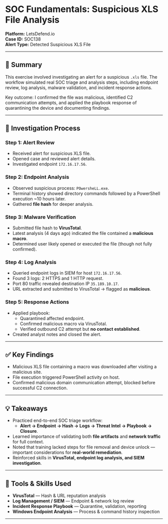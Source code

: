 # SOC Fundamentals: Suspicious XLS File Analysis

**Platform:** LetsDefend.io  
**Case ID:** SOC138  
**Alert Type:** Detected Suspicious XLS File  

---

## 📝 Summary
This exercise involved investigating an alert for a suspicious `.xls` file. The workflow simulated real SOC triage and analysis steps, including endpoint review, log analysis, malware validation, and incident response actions.  

Key outcome: I confirmed the file was malicious, identified C2 communication attempts, and applied the playbook response of quarantining the device and documenting findings.  

---

## 🔎 Investigation Process

### Step 1: Alert Review
- Received alert for suspicious XLS file.  
- Opened case and reviewed alert details.  
- Investigated endpoint `172.16.17.56`.

### Step 2: Endpoint Analysis
- Observed suspicious process: `POwersheLL.exe`.  
- Terminal history showed directory commands followed by a PowerShell execution ~10 hours later.  
- Gathered **file hash** for deeper analysis.

### Step 3: Malware Verification
- Submitted file hash to **VirusTotal**.  
- Latest analysis (4 days ago) indicated the file contained a **malicious macro**.  
- Determined user likely opened or executed the file (though not fully confirmed).  

### Step 4: Log Analysis
- Queried endpoint logs in SIEM for host `172.16.17.56`.  
- Found 3 logs: 2 HTTPS and 1 HTTP request.  
- Port 80 traffic revealed destination IP `35.189.10.17`.  
- URL extracted and submitted to VirusTotal → flagged as **malicious**.

### Step 5: Response Actions
- Applied playbook:
  - Quarantined affected endpoint.  
  - Confirmed malicious macro via VirusTotal.  
  - Verified outbound C2 attempt but **no contact established**.  
- Created analyst notes and closed the alert.

---

## ✅ Key Findings
- Malicious XLS file containing a macro was downloaded after visiting a malicious site.  
- File execution triggered PowerShell activity on host.  
- Confirmed malicious domain communication attempt, blocked before successful C2 connection.  

---

## 💡 Takeaways
- Practiced end-to-end SOC triage workflow:
  - **Alert → Endpoint → Hash → Logs → Threat Intel → Playbook → Closure**.  
- Learned importance of validating both **file artifacts** and **network traffic** for full context.  
- Noted that training lacked steps for file removal and device unlock — important considerations for **real-world remediation**.  
- Reinforced skills in **VirusTotal, endpoint log analysis, and SIEM investigation**.  

---

## 🔗 Tools & Skills Used
- **VirusTotal** — Hash & URL reputation analysis  
- **Log Management / SIEM** — Endpoint & network log review  
- **Incident Response Playbook** — Quarantine, validation, reporting  
- **Windows Endpoint Analysis** — Process & command history inspection  

---
